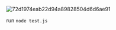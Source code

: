 ![72d1974eab22d94a89828504d6d6ae91](https://github.com/user-attachments/assets/86a4c083-b0a7-44e6-abf4-1fe29015bb64)

run `node test.js`
